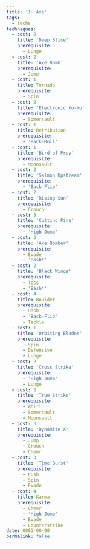 ```yaml
---
title: '1H Axe'
tags:
  - techs
techniques:
  - cost: 2
    title: 'Deep Slice'
    prerequisite:
      - Lunge
  - cost: 2
    title: 'Axe Bomb'
    prerequisite:
      - Jump
  - cost: 1
    title: Tornado
    prerequisite:
      - Spin
  - cost: 2
    title: 'Electronic Yo-Yo'
    prerequisite:
      - Somersault
  - cost: 1
    title: Retribution
    prerequisite:
      - 'Back-Roll'
  - cost: 1
    title: 'Bird of Prey'
    prerequisite:
      - Moonsault
  - cost: 2
    title: 'Salmon Upstream'
    prerequisite:
      - 'Back-Flip'
  - cost: 2
    title: 'Rising Sun'
    prerequisite:
      - Crouch
  - cost: 3
    title: 'Cutting Pine'
    prerequisite:
      - 'High-Jump'
  - cost: 3
    title: 'Axe Bomber'
    prerequisite:
      - Evade
      - 'Bash*'
  - cost: 2
    title: 'Black Wings'
    prerequisite:
      - Toss
      - 'Bash*'
  - cost: 4
    title: Boulder
    prerequisite:
      - Dash
      - 'Back-Flip'
      - Tackle
  - cost: 1
    title: 'Orbiting Blades'
    prerequisite:
      - Spin
      - Defensive
      - Lunge
  - cost: 2
    title: 'Cross Strike'
    prerequisite:
      - 'High-Jump'
      - Lunge
  - cost: 3
    title: 'True Strike'
    prerequisite:
      - Whirl
      - Somersault
      - Moonsault
  - cost: 3
    title: 'Dynamite X'
    prerequisite:
      - Jump
      - Crouch
      - Cheer
  - cost: 3
    title: 'Time Burst'
    prerequisite:
      - Push
      - Spin
      - Evade
  - cost: 4
    title: Karma
    prerequisite:
      - Cheer
      - 'High-Jump'
      - Evade
      - Counterstrike
date: 0003-00-00
permalink: false
---
```

